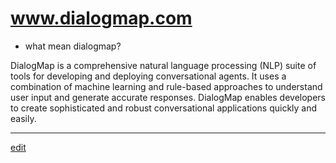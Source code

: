 # www.dialogmap.com

+ what mean dialogmap?


DialogMap is a comprehensive natural language processing (NLP) suite of tools for developing and deploying conversational agents. It uses a combination of machine learning and rule-based approaches to understand user input and generate accurate responses. DialogMap enables developers to create sophisticated and robust conversational applications quickly and easily.


---

[edit](https://github.com/dialogmap/www/edit/main/README.md)
